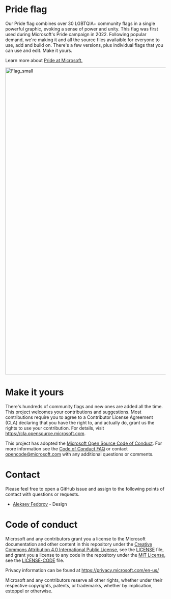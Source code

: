 # Pride flag
Our Pride flag combines over 30 LGBTQIA+ community flags in a single powerful graphic, evoking a sense of power and unity. This flag was first used during Microsoft's Pride campaign in 2022. Following popular demand, we're making it and all the source files availaible for everyone to use, add and build on. There's a few versions, plus individual flags that you can use and edit. Make it yours.

Learn more about [Pride at Microsoft.](https://unlocked.microsoft.com/pride/) 

<img width="965" alt="Flag_small" src="https://user-images.githubusercontent.com/113071293/191126608-1b864182-7b23-4344-ac7e-4e6cba133d50.png">

# Make it yours

There's hundreds of community flags and new ones are added all the time. This project welcomes your contributions and suggestions.  Most contributions require you to agree to a Contributor License Agreement (CLA) declaring that you have the right to, and actually do, grant us
the rights to use your contribution. For details, visit https://cla.opensource.microsoft.com.

This project has adopted the [Microsoft Open Source Code of Conduct](https://opensource.microsoft.com/codeofconduct/).
For more information see the [Code of Conduct FAQ](https://opensource.microsoft.com/codeofconduct/faq/) or
contact [opencode@microsoft.com](mailto:opencode@microsoft.com) with any additional questions or comments.

# Contact
Please feel free to open a GitHub issue and assign to the following points of contact with questions or requests.

- [Aleksey Fedorov](https://github.com/alekseyfv) - Design

# Code of conduct

Microsoft and any contributors grant you a license to the Microsoft documentation and other content
in this repository under the [Creative Commons Attribution 4.0 International Public License](https://creativecommons.org/licenses/by/4.0/legalcode),
see the [LICENSE](LICENSE) file, and grant you a license to any code in the repository under the [MIT License](https://opensource.org/licenses/MIT), see the
[LICENSE-CODE](LICENSE-CODE) file.

Privacy information can be found at https://privacy.microsoft.com/en-us/

Microsoft and any contributors reserve all other rights, whether under their respective copyrights, patents,
or trademarks, whether by implication, estoppel or otherwise.
